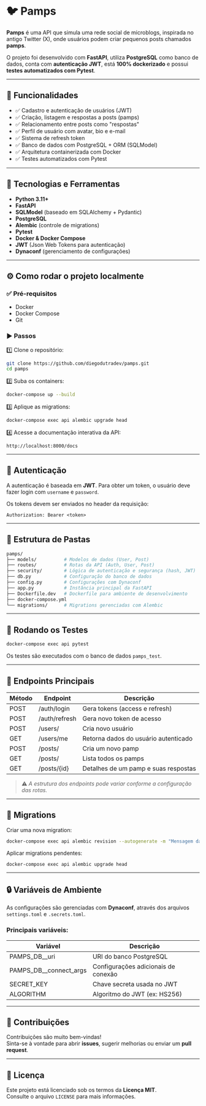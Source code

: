 
# 🐦 Pamps

**Pamps** é uma API que simula uma rede social de microblogs, inspirada no antigo Twitter (X), onde usuários podem criar pequenos posts chamados **pamps**.

O projeto foi desenvolvido com **FastAPI**, utiliza **PostgreSQL** como banco de dados, conta com **autenticação JWT**, está **100% dockerizado** e possui **testes automatizados com Pytest**.

---

## 🚀 Funcionalidades

- ✅ Cadastro e autenticação de usuários (JWT)  
- ✅ Criação, listagem e respostas a posts (pamps)  
- ✅ Relacionamento entre posts como "respostas"  
- ✅ Perfil de usuário com avatar, bio e e-mail  
- ✅ Sistema de refresh token  
- ✅ Banco de dados com PostgreSQL + ORM (SQLModel)  
- ✅ Arquitetura containerizada com Docker  
- ✅ Testes automatizados com Pytest  

---

## 🐳 Tecnologias e Ferramentas

- **Python 3.11+**
- **FastAPI**
- **SQLModel** (baseado em SQLAlchemy + Pydantic)
- **PostgreSQL**
- **Alembic** (controle de migrations)
- **Pytest**
- **Docker & Docker Compose**
- **JWT** (Json Web Tokens para autenticação)
- **Dynaconf** (gerenciamento de configurações)

---

## ⚙️ Como rodar o projeto localmente

### ✅ Pré-requisitos

- Docker  
- Docker Compose  
- Git  

### ▶️ Passos

1️⃣ Clone o repositório:

```bash
git clone https://github.com/diegodutradev/pamps.git
cd pamps
```

2️⃣ Suba os containers:

```bash
docker-compose up --build
```

3️⃣ Aplique as migrations:

```bash
docker-compose exec api alembic upgrade head
```

4️⃣ Acesse a documentação interativa da API:

```
http://localhost:8000/docs
```

---

## 🔑 Autenticação

A autenticação é baseada em **JWT**. Para obter um token, o usuário deve fazer login com `username` e `password`.

Os tokens devem ser enviados no header da requisição:

```
Authorization: Bearer <token>
```

---

## 📁 Estrutura de Pastas

```bash
pamps/
├── models/          # Modelos de dados (User, Post)
├── routes/          # Rotas da API (Auth, User, Post)
├── security/        # Lógica de autenticação e segurança (hash, JWT)
├── db.py            # Configuração do banco de dados
├── config.py        # Configurações com Dynaconf
├── app.py           # Instância principal da FastAPI
├── Dockerfile.dev   # Dockerfile para ambiente de desenvolvimento
├── docker-compose.yml
└── migrations/      # Migrations gerenciadas com Alembic
```

---

## 🧪 Rodando os Testes

```bash
docker-compose exec api pytest
```

Os testes são executados com o banco de dados `pamps_test`.

---

## 📌 Endpoints Principais

| Método | Endpoint          | Descrição                                |
|--------|-------------------|------------------------------------------|
| POST   | /auth/login       | Gera tokens (access e refresh)           |
| POST   | /auth/refresh     | Gera novo token de acesso                |
| POST   | /users/           | Cria novo usuário                        |
| GET    | /users/me         | Retorna dados do usuário autenticado     |
| POST   | /posts/           | Cria um novo pamp                        |
| GET    | /posts/           | Lista todos os pamps                     |
| GET    | /posts/{id}       | Detalhes de um pamp e suas respostas     |

> ⚠️ *A estrutura dos endpoints pode variar conforme a configuração das rotas.*

---

## 📝 Migrations

Criar uma nova migration:

```bash
docker-compose exec api alembic revision --autogenerate -m "Mensagem da migration"
```

Aplicar migrations pendentes:

```bash
docker-compose exec api alembic upgrade head
```

---

## 🔒 Variáveis de Ambiente

As configurações são gerenciadas com **Dynaconf**, através dos arquivos `settings.toml` e `.secrets.toml`.

### Principais variáveis:

| Variável               | Descrição                                |
|------------------------|------------------------------------------|
| PAMPS_DB__uri          | URI do banco PostgreSQL                  |
| PAMPS_DB__connect_args | Configurações adicionais de conexão      |
| SECRET_KEY             | Chave secreta usada no JWT               |
| ALGORITHM              | Algoritmo do JWT (ex: HS256)             |

---

## 🤝 Contribuições

Contribuições são muito bem-vindas!  
Sinta-se à vontade para abrir **issues**, sugerir melhorias ou enviar um **pull request**.

---

## 📄 Licença

Este projeto está licenciado sob os termos da **Licença MIT**.  
Consulte o arquivo `LICENSE` para mais informações.
